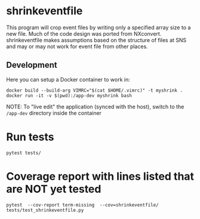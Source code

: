 # shrinkeventfile
This program will crop event files by writing only a specified array 
size to a new file. Much of the code design was ported from NXconvert.
shrinkeventfile makes assumptions based on the structure of files at
SNS and may or may not work for event file from other places.

## Development

Here you can setup a Docker container to work in:
```
docker build --build-arg VIMRC="$(cat $HOME/.vimrc)" -t myshrink .
docker run -it -v $(pwd):/app-dev myshrink bash
```

NOTE: To "live edit" the application (synced with the host),
        switch to the `/app-dev` directory inside the container

# Run tests
```
pytest tests/
```

# Coverage report with lines listed that are NOT yet tested
```
pytest  --cov-report term-missing  --cov=shrinkeventfile/ tests/test_shrinkeventfile.py
```
